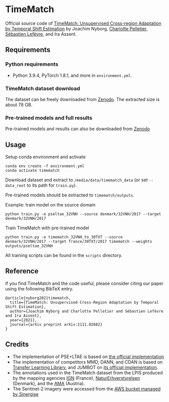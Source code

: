 # TimeMatch
Official source code of [TimeMatch: Unsupervised Cross-region Adaptation by Temporal Shift Estimation](https://arxiv.org/abs/2111.02682) by Joachim Nyborg, [Charlotte Pelletier](https://sites.google.com/site/charpelletier/), [Sébastien Lefèvre](http://people.irisa.fr/Sebastien.Lefevre/), and Ira Assent.

## Requirements
### Python requirements
- Python 3.9.4, PyTorch 1.8.1, and more in `environment.yml`.

### TimeMatch dataset download
The dataset can be freely downloaded from [Zenodo](https://doi.org/10.5281/zenodo.5636422).
The extracted size is about 78 GB.

### Pre-trained models and full results
Pre-trained models and results can also be downloaded from [Zenodo](https://doi.org/10.5281/zenodo.5636422)


## Usage
Setup conda environment and activate
```
conda env create -f environment.yml
conda activate timematch
```

Download dataset and extract to `/media/data/timematch_data` (or set `--data_root` to its path for `train.py`).

Pre-trained models should be extracted to `timematch/outputs`.

Example: train model on the source domain
```
python train.py -e pseltae_32VNH --source denmark/32VNH/2017 --target denmark/32VNH/2017
```

Train TimeMatch with pre-trained model
```
python train.py -e timematch_32VNH_to_30TXT --source denmark/32VNH/2017 --target france/30TXT/2017 timematch --weights outputs/pseltae_32VNH
```

All training scripts can be found in the `scripts` directory.


## Reference
If you find TimeMatch and the code useful, please consider citing our paper using the following BibTeX entry.
```
@article{nyborg2021timematch,
  title={TimeMatch: Unsupervised Cross-Region Adaptation by Temporal Shift Estimation},   
  author={Joachim Nyborg and Charlotte Pelletier and Sébastien Lefèvre and Ira Assent},
  year={2021},
  journal={arXiv preprint arXiv:2111.02682}
}
```

## Credits
- The implementation of PSE+LTAE is based on [the official implementation](https://github.com/VSainteuf/lightweight-temporal-attention-pytorch)
- The implementation of competitors MMD, DANN, and CDAN is based on [Transfer Learning Library](https://github.com/thuml/Transfer-Learning-Library),
and JUMBOT on [its official implementation](https://github.com/kilianFatras/JUMBOT).
- The annotations used in the TimeMatch dataset from the LPIS produced by the mapping agencies [IGN](https://www.data.gouv.fr/en/datasets/registre-parcellaire-graphique-rpg-contours-des-parcelles-et-ilots-culturaux-et-leur-groupe-de-cultures-majoritaire) (France), 
[NaturErhverstyrelsen](https://kortdata.fvm.dk) (Denmark), and the [AMA](https://www.data.gv.at/katalog/dataset/d3b0cdeb-5727-46dd-8de4-a76f1898fd9b) (Austria).
- The Sentinel-2 imagery were accessed from the [AWS bucket managed by Sinergise](https://registry.opendata.aws/sentinel-2/)


